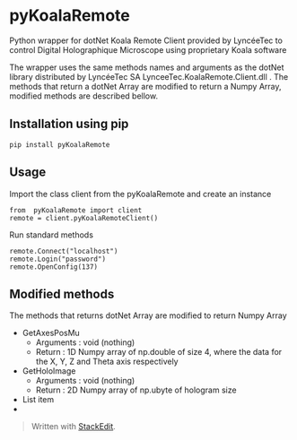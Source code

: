 # pyKoalaRemote
Python wrapper for dotNet Koala Remote Client provided by LyncéeTec to control Digital Holographique Microscope using proprietary Koala software

The wrapper uses the same methods names and arguments as the dotNet library distributed by LyncéeTec SA LynceeTec.KoalaRemote.Client.dll .
The methods that return a dotNet Array are modified to return a Numpy Array, modified methods are described bellow.

## Installation using pip

    pip install pyKoalaRemote
    
## Usage
Import the class client from the pyKoalaRemote and create an instance

    from  pyKoalaRemote import client
    remote = client.pyKoalaRemoteClient()
 
Run standard methods

    remote.Connect("localhost")
    remote.Login("password")
    remote.OpenConfig(137)

## Modified methods
The methods that returns dotNet Array are modified to return Numpy Array

 - GetAxesPosMu
	 - Arguments : void (nothing)
	 - Return : 1D Numpy array of np.double of size 4, where the data for the X, Y, Z and Theta axis respectively
 - GetHoloImage
	 - Arguments : void (nothing)
	 - Return : 2D Numpy array of np.ubyte of hologram size
 - List item
 - 

    
> Written with [StackEdit](https://stackedit.io/).
<!--stackedit_data:
eyJoaXN0b3J5IjpbMzI3ODg4Nzc2LC02MzY1OTIxOTNdfQ==
-->